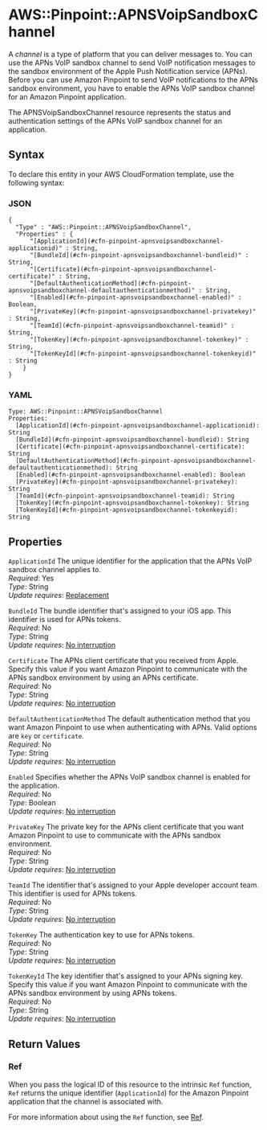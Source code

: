 # AWS::Pinpoint::APNSVoipSandboxChannel<a name="aws-resource-pinpoint-apnsvoipsandboxchannel"></a>

A *channel* is a type of platform that you can deliver messages to\. You can use the APNs VoIP sandbox channel to send VoIP notification messages to the sandbox environment of the Apple Push Notification service \(APNs\)\. Before you can use Amazon Pinpoint to send VoIP notifications to the APNs sandbox environment, you have to enable the APNs VoIP sandbox channel for an Amazon Pinpoint application\.

The APNSVoipSandboxChannel resource represents the status and authentication settings of the APNs VoIP sandbox channel for an application\.

## Syntax<a name="aws-resource-pinpoint-apnsvoipsandboxchannel-syntax"></a>

To declare this entity in your AWS CloudFormation template, use the following syntax:

### JSON<a name="aws-resource-pinpoint-apnsvoipsandboxchannel-syntax.json"></a>

```
{
  "Type" : "AWS::Pinpoint::APNSVoipSandboxChannel",
  "Properties" : {
      "[ApplicationId](#cfn-pinpoint-apnsvoipsandboxchannel-applicationid)" : String,
      "[BundleId](#cfn-pinpoint-apnsvoipsandboxchannel-bundleid)" : String,
      "[Certificate](#cfn-pinpoint-apnsvoipsandboxchannel-certificate)" : String,
      "[DefaultAuthenticationMethod](#cfn-pinpoint-apnsvoipsandboxchannel-defaultauthenticationmethod)" : String,
      "[Enabled](#cfn-pinpoint-apnsvoipsandboxchannel-enabled)" : Boolean,
      "[PrivateKey](#cfn-pinpoint-apnsvoipsandboxchannel-privatekey)" : String,
      "[TeamId](#cfn-pinpoint-apnsvoipsandboxchannel-teamid)" : String,
      "[TokenKey](#cfn-pinpoint-apnsvoipsandboxchannel-tokenkey)" : String,
      "[TokenKeyId](#cfn-pinpoint-apnsvoipsandboxchannel-tokenkeyid)" : String
    }
}
```

### YAML<a name="aws-resource-pinpoint-apnsvoipsandboxchannel-syntax.yaml"></a>

```
Type: AWS::Pinpoint::APNSVoipSandboxChannel
Properties: 
  [ApplicationId](#cfn-pinpoint-apnsvoipsandboxchannel-applicationid): String
  [BundleId](#cfn-pinpoint-apnsvoipsandboxchannel-bundleid): String
  [Certificate](#cfn-pinpoint-apnsvoipsandboxchannel-certificate): String
  [DefaultAuthenticationMethod](#cfn-pinpoint-apnsvoipsandboxchannel-defaultauthenticationmethod): String
  [Enabled](#cfn-pinpoint-apnsvoipsandboxchannel-enabled): Boolean
  [PrivateKey](#cfn-pinpoint-apnsvoipsandboxchannel-privatekey): String
  [TeamId](#cfn-pinpoint-apnsvoipsandboxchannel-teamid): String
  [TokenKey](#cfn-pinpoint-apnsvoipsandboxchannel-tokenkey): String
  [TokenKeyId](#cfn-pinpoint-apnsvoipsandboxchannel-tokenkeyid): String
```

## Properties<a name="aws-resource-pinpoint-apnsvoipsandboxchannel-properties"></a>

`ApplicationId`  <a name="cfn-pinpoint-apnsvoipsandboxchannel-applicationid"></a>
The unique identifier for the application that the APNs VoIP sandbox channel applies to\.  
*Required*: Yes  
*Type*: String  
*Update requires*: [Replacement](https://docs.aws.amazon.com/AWSCloudFormation/latest/UserGuide/using-cfn-updating-stacks-update-behaviors.html#update-replacement)

`BundleId`  <a name="cfn-pinpoint-apnsvoipsandboxchannel-bundleid"></a>
The bundle identifier that's assigned to your iOS app\. This identifier is used for APNs tokens\.  
*Required*: No  
*Type*: String  
*Update requires*: [No interruption](https://docs.aws.amazon.com/AWSCloudFormation/latest/UserGuide/using-cfn-updating-stacks-update-behaviors.html#update-no-interrupt)

`Certificate`  <a name="cfn-pinpoint-apnsvoipsandboxchannel-certificate"></a>
The APNs client certificate that you received from Apple\. Specify this value if you want Amazon Pinpoint to communicate with the APNs sandbox environment by using an APNs certificate\.  
*Required*: No  
*Type*: String  
*Update requires*: [No interruption](https://docs.aws.amazon.com/AWSCloudFormation/latest/UserGuide/using-cfn-updating-stacks-update-behaviors.html#update-no-interrupt)

`DefaultAuthenticationMethod`  <a name="cfn-pinpoint-apnsvoipsandboxchannel-defaultauthenticationmethod"></a>
The default authentication method that you want Amazon Pinpoint to use when authenticating with APNs\. Valid options are `key` or `certificate`\.  
*Required*: No  
*Type*: String  
*Update requires*: [No interruption](https://docs.aws.amazon.com/AWSCloudFormation/latest/UserGuide/using-cfn-updating-stacks-update-behaviors.html#update-no-interrupt)

`Enabled`  <a name="cfn-pinpoint-apnsvoipsandboxchannel-enabled"></a>
Specifies whether the APNs VoIP sandbox channel is enabled for the application\.  
*Required*: No  
*Type*: Boolean  
*Update requires*: [No interruption](https://docs.aws.amazon.com/AWSCloudFormation/latest/UserGuide/using-cfn-updating-stacks-update-behaviors.html#update-no-interrupt)

`PrivateKey`  <a name="cfn-pinpoint-apnsvoipsandboxchannel-privatekey"></a>
The private key for the APNs client certificate that you want Amazon Pinpoint to use to communicate with the APNs sandbox environment\.  
*Required*: No  
*Type*: String  
*Update requires*: [No interruption](https://docs.aws.amazon.com/AWSCloudFormation/latest/UserGuide/using-cfn-updating-stacks-update-behaviors.html#update-no-interrupt)

`TeamId`  <a name="cfn-pinpoint-apnsvoipsandboxchannel-teamid"></a>
The identifier that's assigned to your Apple developer account team\. This identifier is used for APNs tokens\.  
*Required*: No  
*Type*: String  
*Update requires*: [No interruption](https://docs.aws.amazon.com/AWSCloudFormation/latest/UserGuide/using-cfn-updating-stacks-update-behaviors.html#update-no-interrupt)

`TokenKey`  <a name="cfn-pinpoint-apnsvoipsandboxchannel-tokenkey"></a>
The authentication key to use for APNs tokens\.  
*Required*: No  
*Type*: String  
*Update requires*: [No interruption](https://docs.aws.amazon.com/AWSCloudFormation/latest/UserGuide/using-cfn-updating-stacks-update-behaviors.html#update-no-interrupt)

`TokenKeyId`  <a name="cfn-pinpoint-apnsvoipsandboxchannel-tokenkeyid"></a>
The key identifier that's assigned to your APNs signing key\. Specify this value if you want Amazon Pinpoint to communicate with the APNs sandbox environment by using APNs tokens\.  
*Required*: No  
*Type*: String  
*Update requires*: [No interruption](https://docs.aws.amazon.com/AWSCloudFormation/latest/UserGuide/using-cfn-updating-stacks-update-behaviors.html#update-no-interrupt)

## Return Values<a name="aws-resource-pinpoint-apnsvoipsandboxchannel-return-values"></a>

### Ref<a name="aws-resource-pinpoint-apnsvoipsandboxchannel-return-values-ref"></a>

When you pass the logical ID of this resource to the intrinsic `Ref` function, `Ref` returns the unique identifier \(`ApplicationId`\) for the Amazon Pinpoint application that the channel is associated with\.

For more information about using the `Ref` function, see [Ref](https://docs.aws.amazon.com/AWSCloudFormation/latest/UserGuide/intrinsic-function-reference-ref.html)\.